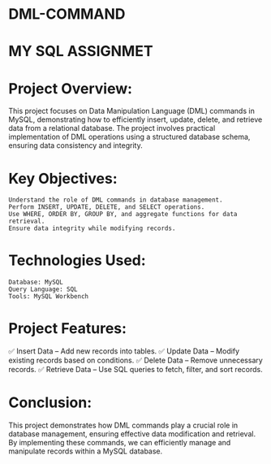 # DML-COMMAND
# MY SQL ASSIGNMET ##
# Project Overview:

This project focuses on Data Manipulation Language (DML) commands in MySQL, demonstrating how to efficiently insert, update, delete, and retrieve data from a relational database. The project involves practical implementation of DML operations using a structured database schema, ensuring data consistency and integrity.
# Key Objectives:

    Understand the role of DML commands in database management.
    Perform INSERT, UPDATE, DELETE, and SELECT operations.
    Use WHERE, ORDER BY, GROUP BY, and aggregate functions for data retrieval.
    Ensure data integrity while modifying records.

# Technologies Used:

    Database: MySQL
    Query Language: SQL
    Tools: MySQL Workbench

# Project Features:

✅ Insert Data – Add new records into tables.
✅ Update Data – Modify existing records based on conditions.
✅ Delete Data – Remove unnecessary records.
✅ Retrieve Data – Use SQL queries to fetch, filter, and sort records.
# Conclusion:
This project demonstrates how DML commands play a crucial role in database management, ensuring effective data modification and retrieval. By implementing these commands, we can efficiently manage and manipulate records within a MySQL database.
